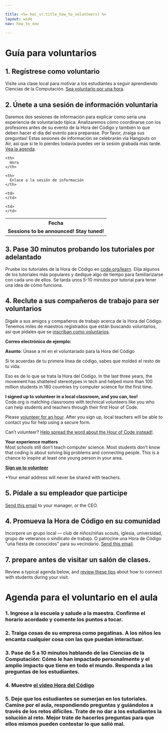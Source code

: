 ```yaml
---

title: <%= hoc_s(:title_how_to_volunteers) %>
layout: wide
nav: how_to_nav

---
```


# Guía para voluntarios

## 1. Regístrese como voluntario

Visite una clase local para motivar a los estudiantes a seguir aprendiendo Ciencias de la Computación. [Sea voluntario por una hora](https://code.org/volunteer/engineer).

## 2. Únete a una sesión de información voluntaria

Daremos dos sesiones de información para explicar como sería una experiencia de voluntariado típica. Analizaremos cómo coordinarse con los profesores antes de su evento de la Hora del Código y también lo que deben hacer el día del evento para preparase. Por favor, ¡traiga sus preguntas! Estas sesiones de información se celebrarán vía Hangouts on Air, así que si te lo pierdes todavía puedes ver la sesión grabada más tarde. [Vea la agenda](https://docs.google.com/document/d/1y2PjgICSEnYGTD7MT1mvLS6RvA9BJDG4zWheD0ZFIUo/edit?usp=sharing).

<table>
  <tr>
    <th>
      Fecha
    </th>
    
    <th>
      Hora
    </th>
    
    <th>
      Enlace a la sesión de información
    </th>
  </tr>
  
  <tr>
    <td>
      <strong>Sessions to be announced! Stay tuned!</strong>
    </td>
    
    <td>
    </td>
    
    <td>
    </td>
  </tr>
</table>

## 3. Pase 30 minutos probando los tutoriales por adelantado

Pruebe los tutoriales de la Hora de Código en [code.org/learn](https://code.org/learn). Elija algunos de los tutoriales más populares y dedique algo de tiempo para familiarizarse con cada uno de ellos. Se tarda unos 5-10 minutos por tutorial para tener una idea de cómo funciona.

## 4. Reclute a sus compañeros de trabajo para ser voluntarios

Dígale a sus amigos y compañeros de trabajo acerca de la Hora del Código. Tenemos miles de maestros registrados que están buscando voluntarios, así que pídales que se [inscriban como voluntarios](https://code.org/volunteer).

**Correo electrónico de ejemplo:**

**Asunto**: Únase a mí en el voluntariado para la Hora del Código

Si te acuerdas de tu primera línea de código, sabes que moldeó el resto de tu vida.

Eso es de lo que se trata la Hora del Código. In the last three years, the movement has shattered stereotypes in tech and helped more than 100 million students in 180 countries try computer science for the first time.

**I signed up to volunteer in a local classroom, and you can, too!**   
Code.org is matching classrooms with technical volunteers like you who can help students and teachers through their first Hour of Code.

Please [volunteer for an hour](https://code.org/volunteer/engineer). After you sign up, local teachers will be able to contact you for help using a secure form.

Can’t volunteer? [Help spread the word about the Hour of Code instead!](https://hourofcode.com/promote).

**Your experience matters**  
Most schools still don’t teach computer science. Most students don’t know that coding is about solving big problems and connecting people. This is a chance to inspire at least one young person in your area.

**[Sign up to volunteer](https://code.org/volunteer/engineer)**

*Your email address will never be shared with teachers.

## 5. Pídale a su empleador que participe

[Send this email](https://hourofcode.com/promote/resources#email) to your manager, or the CEO.

## 4. Promueva la Hora de Código en su comunidad

Incorpore un grupo local — club de niños/niñas scouts, iglesia, universidad, grupo de veteranos o sindicato de trabajo. O patrocine una Hora de Código "una fiesta de conocidos" para su vecindario. [Send this email](https://hourofcode.com/promote/resources#email).

## 7. prepare antes de visitar un salón de clases.

Review a typical agenda below, and [review these tips](https://code.org/files/CSTT_Volunteers.pdf) about how to connect with students during your visit.

# Agenda para el voluntario en el aula

### 1. Ingrese a la escuela y salude a la maestra. Confirme el horario acordado y comente los puntos a tocar.

### 2. Traiga cosas de su empresa como pegatinas. A los niños les encanta cualquier cosa con las que puedan interactuar.

### 3. Pase de 5 a 10 minutos hablando de las Ciencias de la Computación: Cómo le han impactado personalmente y el amplio impacto que tiene en todo el mundo. Responda a las preguntas de los estudiantes.

### 4. Muestre [el video Hora del Código](https://www.youtube.com/watch?v=2DxWIxec6yo)

### 5. Deje que los estudiantes se sumerjan en los tutoriales. Camine por el aula, respondiendo preguntas y guiándolos a través de los retos difíciles. Trate de no dar a los estudiantes la solución al reto. Mejor trate de hacerles preguntas para que ellos mismos pueden contestar lo que salió mal.